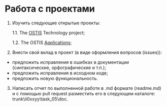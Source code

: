 # Работа с проектами #

1. Изучить следующие открытые проекты:

    1.1. The [OSTIS](https://github.com/ostis-ai) Technology project;

    1.2. The OSTIS [Applications](https://github.com/ostis-apps);

2. Внести свой вклад в проект (в виде оформления вопросов (issues)):
- предложить исправления в ошибках в документации (синтаксические, орфографические и т.п.);
- предложить исправления в исходном коде;
- предложить новую функциональность.

3. Написать отчет по выполненной работе в .md формате (readme.md) и с помощью pull request разместить его в следующем каталоге: trunk\ii0xxyy\task_05\doc.
